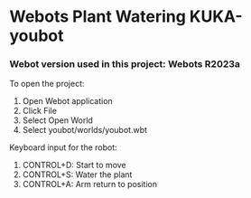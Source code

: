 # Webots Plant Watering KUKA-youbot

### Webot version used in this project: Webots R2023a

<p>To open the project:</p>
  
  <ol>
    <li>Open Webot application</li>
    <li>Click File</li>
    <li>Select Open World</li>
    <li>Select youbot/worlds/youbot.wbt</li>
  </ol>
  
<p>Keyboard input for the robot:</p>

  <ol>
    <li>CONTROL+D: Start to move</li>
    <li>CONTROL+S: Water the plant</li>
    <li>CONTROL+A: Arm return to position</li>
  </ol>
